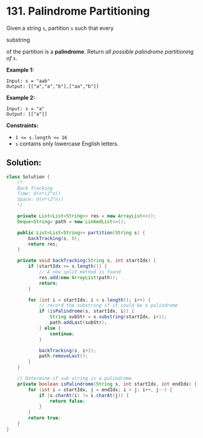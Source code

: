 # 131. Palindrome Partitioning



Given a string `s`, partition `s` such that every 

substring

 of the partition is a **palindrome**. Return *all possible palindrome partitioning of* `s`.



 

**Example 1:**

```
Input: s = "aab"
Output: [["a","a","b"],["aa","b"]]
```

**Example 2:**

```
Input: s = "a"
Output: [["a"]]
```

 

**Constraints:**

- `1 <= s.length <= 16`
- `s` contains only lowercase English letters.



## Solution:

```java
class Solution {
    /*
    Back Tracking
    Time: O(n*(2^n))
    Space: O(n*(2^n))
    */

    private List<List<String>> res = new ArrayList<>();
    Deque<String> path = new LinkedList<>();

    public List<List<String>> partition(String s) {
        backTracking(s, 0);
        return res;
    }

    private void backTracking(String s, int startIdx) {
        if (startIdx >= s.length()) {
            // A new split method is found
            res.add(new ArrayList(path));
            return;
        }

        for (int i = startIdx; i < s.length(); i++) {
            // record the substring if it could be a palindrome
            if (isPalindrome(s, startIdx, i)) {
                String subStr = s.substring(startIdx, i+1);
                path.addLast(subStr);
            } else {
                continue;
            }

            backTracking(s, i+1);
            path.removeLast();
        }
    }

    // Determine if sub string is a palindrome
    private boolean isPalindrome(String s, int startIdx, int endIdx) {
        for (int i = startIdx, j = endIdx; i < j; i++, j--) {
            if (s.charAt(i) != s.charAt(j)) {
                return false;
            }
        }
        return true;
    }
}
```

